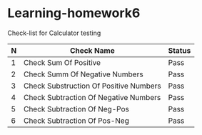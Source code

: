 # Learning-homework6
Check-list for Calculator testing

N | Check Name   | Status 
-- | -------------|--------
1 | Check Sum Of Positive   | Pass 
2 | Check Summ Of Negative Numbers   | Pass
3 | Check Substruction Of Positive Numbers   | Pass
4 | Check Subtraction Of Negative Numbers | Pass
5 | Check Subtraction Of Neg-Pos | Pass
6 | Check Subtraction Of Pos-Neg | Pass

